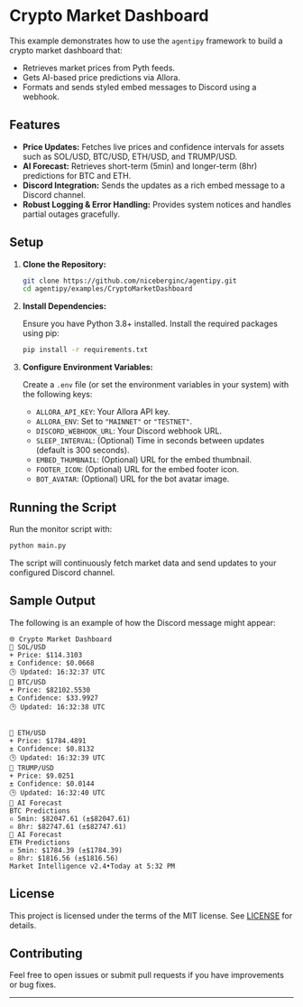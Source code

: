 # Crypto Market Dashboard

This example demonstrates how to use the `agentipy` framework to build a crypto market dashboard that:

- Retrieves market prices from Pyth feeds.
- Gets AI-based price predictions via Allora.
- Formats and sends styled embed messages to Discord using a webhook.

## Features

- **Price Updates:** Fetches live prices and confidence intervals for assets such as SOL/USD, BTC/USD, ETH/USD, and TRUMP/USD.
- **AI Forecast:** Retrieves short-term (5min) and longer-term (8hr) predictions for BTC and ETH.
- **Discord Integration:** Sends the updates as a rich embed message to a Discord channel.
- **Robust Logging & Error Handling:** Provides system notices and handles partial outages gracefully.

## Setup

1. **Clone the Repository:**

   ```bash
   git clone https://github.com/niceberginc/agentipy.git
   cd agentipy/examples/CryptoMarketDashboard
   ```

2. **Install Dependencies:**

   Ensure you have Python 3.8+ installed. Install the required packages using pip:

   ```bash
   pip install -r requirements.txt
   ```

3. **Configure Environment Variables:**

   Create a `.env` file (or set the environment variables in your system) with the following keys:

   - `ALLORA_API_KEY`: Your Allora API key.
   - `ALLORA_ENV`: Set to `"MAINNET"` or `"TESTNET"`.
   - `DISCORD_WEBHOOK_URL`: Your Discord webhook URL.
   - `SLEEP_INTERVAL`: (Optional) Time in seconds between updates (default is 300 seconds).
   - `EMBED_THUMBNAIL`: (Optional) URL for the embed thumbnail.
   - `FOOTER_ICON`: (Optional) URL for the embed footer icon.
   - `BOT_AVATAR`: (Optional) URL for the bot avatar image.

## Running the Script

Run the monitor script with:

```bash
python main.py
```

The script will continuously fetch market data and send updates to your configured Discord channel.

## Sample Output

The following is an example of how the Discord message might appear:

```
🌐 Crypto Market Dashboard
🔸 SOL/USD
+ Price: $114.3103
± Confidence: $0.0668
🕒 Updated: 16:32:37 UTC
🔸 BTC/USD
+ Price: $82102.5530
± Confidence: $33.9927
🕒 Updated: 16:32:38 UTC
​
​
🔸 ETH/USD
+ Price: $1784.4891
± Confidence: $0.8132
🕒 Updated: 16:32:39 UTC
🔸 TRUMP/USD
+ Price: $9.0251
± Confidence: $0.0144
🕒 Updated: 16:32:40 UTC
🔮 AI Forecast
BTC Predictions
▫️ 5min: $82047.61 (±$82047.61)
▫️ 8hr: $82747.61 (±$82747.61)
🔮 AI Forecast
ETH Predictions
▫️ 5min: $1784.39 (±$1784.39)
▫️ 8hr: $1816.56 (±$1816.56)
Market Intelligence v2.4•Today at 5:32 PM
```

## License

This project is licensed under the terms of the MIT license. See [LICENSE](../../LICENSE) for details.

## Contributing

Feel free to open issues or submit pull requests if you have improvements or bug fixes.

---